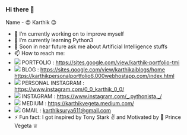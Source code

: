 ### Hi there 👋 

Name - 😍 Karthik 😉
- 🔭 I’m currently working on to improve myself
- 🌱 I’m currently learning Python3
- 💬 Soon in near future ask me about Artificial Intelligence stuffs
- 📫 How to reach me: 
- <img src="https://img.icons8.com/ios-glyphs/30/000000/portfolio.png"/> PORTFOLIO : https://sites.google.com/view/karthik-portfolio-tmi 
- <img src="https://img.icons8.com/material-outlined/24/000000/blog.png"/> BLOG : https://sites.google.com/view/karthikaiblogs/home    https://karthikpersonalportfolio6.000webhostapp.com/index.html
- <img src="https://img.icons8.com/material-outlined/24/000000/instagram-new--v1.png"/> PERSONAL INSTAGRAM : https://www.instagram.com/0_0_karthik_0_0/ 
- <img src="https://img.icons8.com/material-outlined/24/000000/instagram-new--v1.png"/> INSTAGRAM : https://www.instagram.com/_.pythonista._/
- <img src="https://img.icons8.com/material-rounded/24/000000/medium-logo.png"/> MEDIUM : https://karthikvegeta.medium.com/
- <img src="https://img.icons8.com/material-outlined/24/000000/gmail-new.png"/>  GMAIL : karthiksurya611@gmail.com
- ⚡ Fun fact: I got inspired by Tony Stark ✌️ and Motivated by 💪 Prince Vegeta ♕


